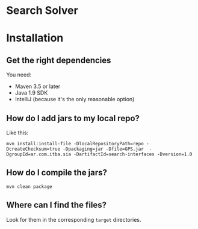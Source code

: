 Search Solver
=============


# Installation

## Get the right dependencies

You need:

* Maven 3.5 or later
* Java 1.9 SDK
* IntelliJ (because it's the only reasonable option)

## How do I add jars to my local repo?

Like this:

`mvn install:install-file -DlocalRepositoryPath=repo -DcreateChecksum=true -Dpackaging=jar -Dfile=GPS.jar  -DgroupId=ar.com.itba.sia -DartifactId=search-interfaces -Dversion=1.0`

## How do I compile the jars?

`mvn clean package`

## Where can I find the files?

Look for them in the corresponding `target` directories.
